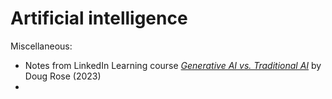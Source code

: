 # Artificial intelligence

Miscellaneous:
- Notes from LinkedIn Learning course [*Generative AI vs. Traditional AI*](misc/GenAI-TradAI.md) by Doug Rose (2023)
- 


